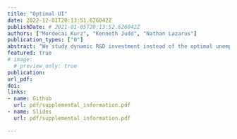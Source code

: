 ```yaml
---
title: "Optimal UI"
date: 2022-12-01T20:13:51.626042Z
publishDate: # 2021-01-05T20:13:52.626042Z
authors: ["Mordecai Kurz", "Kenneth Judd", "Nathan Lazarus"]
publication_types: ["0"]
abstract: "We study dynamic R&D investment instead of the optimal unemployment benefit over time, calculating the value function for an unemployed agent. I study whether, conditional on a given level of expenditure, benefits should be flat or decline over time. Lindner and Reizer (2020) study a declining schedule in Hungary, but most countries have a flat benefit with a cliff after a certain number of weeks. A declining schedule increases the marginal incentive for job-finding, while a flat schedule distributes more to poorer individuals who have longer unemployment spells. "
featured: true
# image:
  # preview_only: true
publication: 
url_pdf: 
doi:
links: 
- name: Github
  url: pdf/supplemental_information.pdf
- name: Slides
  url: pdf/supplemental_information.pdf

---
```


